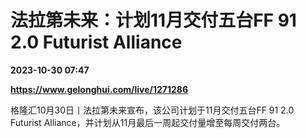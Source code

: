 # 法拉第未来：计划11月交付五台FF 91 2.0 Futurist Alliance

**2023-10-30 07:47**

**https://www.gelonghui.com/live/1271286**

格隆汇10月30日丨法拉第未来宣布，该公司计划于11月交付五台FF 91 2.0 Futurist Alliance，并计划从11月最后一周起交付量增至每周交付两台。